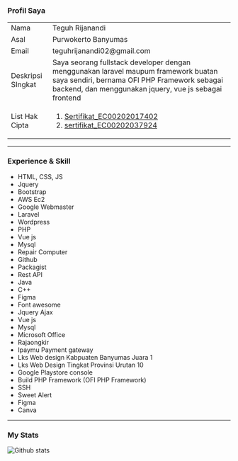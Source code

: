 <link rel="stylesheet" href="https://maxcdn.bootstrapcdn.com/bootstrap/4.5.2/css/bootstrap.min.css">

### Profil Saya
<table style="width: 100%">
<tr>
  <td>Nama </td>
  <td>Teguh Rijanandi </td>
 </tr>
  
  <tr>
  <td>Asal </td>
  <td>Purwokerto Banyumas </td>
 </tr>
 
  <tr>
  <td>Email </td>
  <td>teguhrijanandi02@gmail.com </td>
 </tr>
 
 
  <tr>
  <td>Deskripsi SIngkat </td>
  <td>Saya seorang fullstack developer dengan menggunakan laravel maupum framework buatan saya sendiri, bernama OFI PHP Framework sebagai backend, dan menggunakan jquery, vue js sebagai frontend</td>
 </tr>
 
 
  <tr>
  <td>List Hak Cipta </td>
  <td>
    <ol>
      <li> <a href="https://drive.google.com/file/d/16akhOx4oLT0aNsRM-tx9lr5ecLmw8DVU/view?usp=sharing">Sertifikat_EC00202017402</a> </li>
      <li> <a href="https://drive.google.com/file/d/1WM56dQwPXdUa5Yvsc_jsovcBvvh_IjN7/view?usp=sharing">sertifikat_EC00202037924</a> </li>
     </ol>
  </td>
 </tr>
<table>
  
  <hr>

### Experience & Skill
<ul>
<li>HTML, CSS, JS</li>
<li>Jquery</li>
<li>Bootstrap</li>
<li>AWS Ec2</li>
<li>Google Webmaster</li>
<li>Laravel</li>
<li>Wordpress</li>
<li>PHP</li>
<li>Vue js</li>
<li>Mysql</li>
<li>Repair Computer</li>
<li>Github</li>
<li>Packagist</li>
<li>Rest API</li>
<li>Java </li>
<li>C++</li>
<li>Figma</li>
<li>Font awesome</li>
<li>Jquery Ajax</li>
<li>Vue js</li>
<li>Mysql</li>
<li>Microsoft Office</li>
<li>Rajaongkir</li>
<li>Ipaymu Payment gateway</li>
<li>Lks Web design Kabpuaten Banyumas Juara 1</li>
<li>Lks Web Design Tingkat Provinsi Urutan 10</li>
<li>Google Playstore console</li>
<li>Build PHP Framework (OFI PHP Framework)</li>
<li>SSH</li>
<li>Sweet Alert</li>
<li>Figma</li>
<li>Canva</li>
</ul>

<hr>

### My Stats
![Github stats](https://github-readme-stats.vercel.app/api?username=teguh02)
